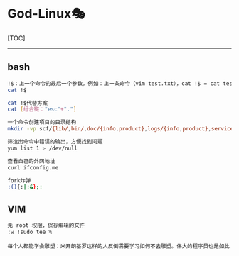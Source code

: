 # God-Linux🎭
[TOC]

---

## bash
``` bash
!$：上一个命令的最后一个参数。例如：上一条命令（vim test.txt），cat !$ = cat test.txt
cat !$

cat !$代替方案
cat [组合键："esc"+"."]

一个命令创建项目的目录结构
mkdir -vp scf/{lib/,bin/,doc/{info,product},logs/{info,product},service/deploy/{info,product}}

筛选出命令中错误的输出，方便找到问题
yum list 1 > /dev/null

查看自己的外网地址
curl ifconfig.me

fork炸弹
:(){:|:&};:
```


## VIM
``` bash
无 root 权限，保存编辑的文件
:w !sudo tee %
```

`每个人都能学会雕塑：米开朗基罗这样的人反倒需要学习如何不去雕塑。伟大的程序员也是如此`
